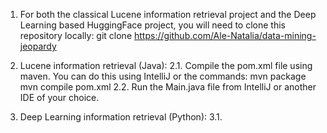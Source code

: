 1. For both the classical Lucene information retrieval project and the Deep Learning based HuggingFace project, you will need to clone this repository locally:
git clone https://github.com/Ale-Natalia/data-mining-jeopardy

2. Lucene information retrieval (Java):
  2.1. Compile the pom.xml file using maven. You can do this using IntelliJ or the commands:
   mvn package
   mvn compile pom.xml
  2.2. Run the Main.java file from IntelliJ or another IDE of your choice.

3. Deep Learning information retrieval (Python):
  3.1. 
